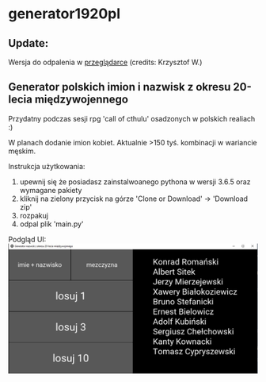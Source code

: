 # generator1920pl

## Update: 
Wersja do odpalenia w [przeglądarce](https://thezapalsky.github.io/generator1920pl/) (credits: Krzysztof W.)

## Generator polskich imion i nazwisk z okresu 20-lecia międzywojennego

Przydatny podczas sesji rpg 'call of cthulu' osadzonych w polskich realiach :)

W planach dodanie imion kobiet.
Aktualnie >150 tyś. kombinacji w wariancie męskim.

Instrukcja użytkowania:
1. upewnij się że posiadasz zainstalwoanego pythona w wersji 3.6.5 oraz wymagane pakiety
2. kliknij na zielony przycisk na górze 'Clone or Download' -> 'Download zip'
3. rozpakuj 
4. odpal plik 'main.py'

Podgląd UI:
![alt text](https://github.com/thezapalsky/generator1920pl/blob/master/ss1.JPG)
